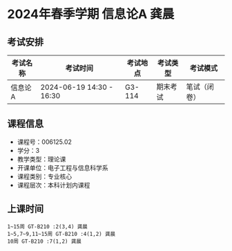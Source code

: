 # 2024年春季学期 信息论A 龚晨




## 考试安排

| 考试名称 | 考试时间 | 考试地点 | 考试类型 | 考试模式 |
| -------- | -------- | -------- | -------- | -------- |
| 信息论A | 2024-06-19 14:30 - 16:30 | G3-114 | 期末考试 | 笔试（闭卷） |





## 课程信息

- 课程号：006125.02
- 学分：3
- 教学类型：理论课
- 开课单位：电子工程与信息科学系
- 课程类别：专业核心
- 课程层次：本科计划内课程

## 上课时间

```
1~15周 GT-B210 :2(3,4) 龚晨
1~5,7~9,11~15周 GT-B210 :4(1,2) 龚晨
10周 GT-B210 :7(1,2) 龚晨
```

